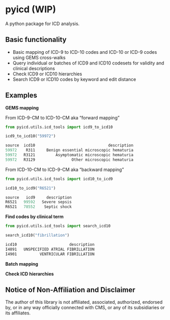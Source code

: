 # pyicd (WIP)
A python package for ICD analysis.


## Basic functionality
- Basic mapping of ICD-9 to ICD-10 codes and ICD-10 or ICD-9 codes using GEMS cross-walks
- Query individual or batches of ICD9 and ICD10 codesets for validity and clinical descriptions
- Check ICD9 or ICD10 hierarchies 
- Search ICD9 or ICD10 codes by keyword and edit distance


## Examples
<b>GEMS mapping</b>

From ICD-9-CM to ICD-10-CM aka “forward mapping”
```python
from pyicd.utils.icd_tools import icd9_to_icd10

icd9_to_icd10("59972")

source  icd10                                description
59972    R311     Benign essential microscopic hematuria
59972   R3121         Asymptomatic microscopic hematuria
59972   R3129                Other microscopic hematuria
``` 

From ICD-10-CM to ICD-9-CM aka “backward mapping”

```python
from pyicd.utils.icd_tools import icd10_to_icd9

icd10_to_icd9("R6521")

source   icd9     description
R6521   99592   Severe sepsis
R6521   78552    Septic shock
```


<b>Find codes by clinical term</b><TO DO>
  
 ```python
from pyicd.utils.icd_tools import search_icd10

search_icd10("fibrillation")

icd10	                    description
I4891	UNSPECIFIED ATRIAL FIBRILLATION
I4901	       VENTRICULAR FIBRILLATION
```


<b>Batch mapping</b><TO DO>

<b>Check ICD hierarchies</b> <TO DO>



## Notice of Non-Affiliation and Disclaimer 
The author of this library is not affiliated, associated, authorized, endorsed by, or in any way officially connected with CMS, or any of its subsidiaries or its affiliates.
